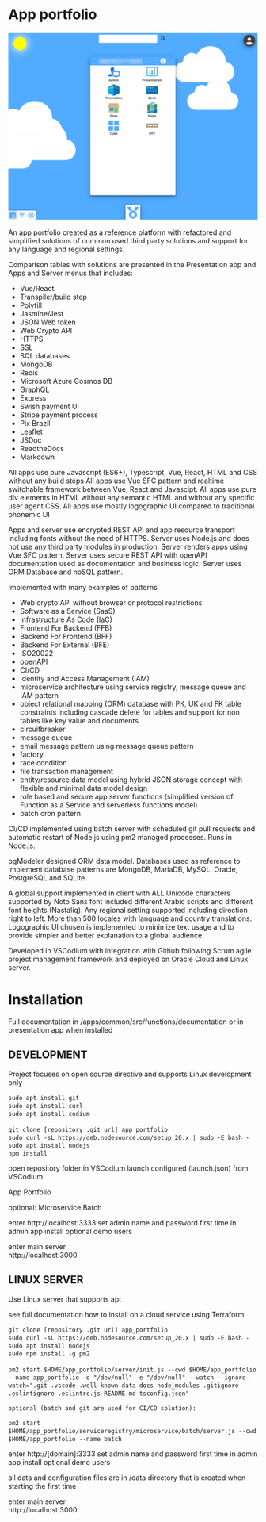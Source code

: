 # App portfolio

![App Portfolio](apps/common/public/documents/screenshot_app2.webp)

An app portfolio created as a reference platform with refactored and simplified solutions of common used third party solutions and support for any language and regional settings.

Comparison tables with solutions are presented in the Presentation app and Apps and Server menus that includes:
- Vue/React
- Transpiler/build step
- Polyfill
- Jasmine/Jest
- JSON Web token
- Web Crypto API
- HTTPS
- SSL
- SQL databases
- MongoDB
- Redis
- Microsoft Azure Cosmos DB
- GraphQL
- Express
- Swish payment UI
- Stripe payment process
- Pix Brazil
- Leaflet
- JSDoc
- ReadtheDocs
- Markdown

All apps use pure Javascript (ES6+), Typescript, Vue, React, HTML and CSS without any build steps
All apps use Vue SFC pattern and realtime switchable framework between Vue, React and Javascipt.
All apps use pure div elements in HTML without any semantic HTML and without any specific user agent CSS.
All apps use mostly logographic UI compared to traditional phonemic UI

Apps and server use encrypted REST API and app resource transport including fonts without the need of HTTPS.
Server uses Node.js and does not use any third party modules in production.
Server renders apps using Vue SFC pattern.
Server uses secure REST API with openAPI documentation used as documentation and business logic.
Server uses ORM Database and noSQL pattern.

Implemented with many examples of patterns
- Web crypto API without browser or protocol restrictions
- Software as a Service (SaaS)
- Infrastructure As Code (IaC)
- Frontend For Backend (FFB)
- Backend For Frontend (BFF)
- Backend For External (BFE)
- ISO20022
- openAPI
- CI/CD
- Identity and Access Management (IAM)
- microservice architecture using service registry, message queue and IAM pattern
- object relational mapping (ORM) database with PK, UK and FK table constraints including cascade delete for tables and support for non tables like key value and documents
- circuitbreaker
- message queue
- email message pattern using message queue pattern
- factory
- race condition
- file transaction management
- entity/resource data model using hybrid JSON storage concept with flexible and minimal data model design
- role based and secure app server functions (simplified version of Function as a Service and serverless functions model)
- batch cron pattern

CI/CD implemented using batch server with scheduled git pull requests and automatic restart 
of Node.js using pm2 managed processes.
Runs in Node.js.
	
pgModeler designed ORM data model.
Databases used as reference to implement database patterns are MongoDB, MariaDB, MySQL, Oracle, PostgreSQL and SQLite.

A global support implemented in client with ALL Unicode characters supported by Noto Sans font
included different Arabic scripts and different font heights (Nastaliq).
Any regional setting supported including direction right to left. More than 500 locales with language and
country translations. Logographic UI chosen is implemented to minimize text usage and to provide simpler and better explanation to a global audience.

Developed in VSCodium with integration with Github following 
Scrum agile project management framework and deployed on Oracle Cloud and Linux server.

# Installation

Full documentation in /apps/common/src/functions/documentation or in presentation app when installed

## DEVELOPMENT

Project focuses on open source directive and supports Linux development only

```
sudo apt install git
sudo apt install curl
sudo apt install codium

git clone [repository .git url] app_portfolio
sudo curl -sL https://deb.nodesource.com/setup_20.x | sudo -E bash -
sudo apt install nodejs
npm install
``` 
open repository folder in VSCodium
launch configured (launch.json) from VSCodium

App Portfolio

optional:
Microservice Batch

enter http://localhost:3333 
set admin name and password first time in admin app
install optional demo users
		
enter main server        
http://localhost:3000
	
## LINUX SERVER

Use Linux server that supports apt

see full documentation how to install on a cloud service using Terraform

```
git clone [repository .git url] app_portfolio
sudo curl -sL https://deb.nodesource.com/setup_20.x | sudo -E bash -
sudo apt install nodejs
sudo npm install -g pm2

pm2 start $HOME/app_portfolio/server/init.js --cwd $HOME/app_portfolio --name app_portfolio -o "/dev/null" -e "/dev/null" --watch --ignore-watch=".git .vscode .well-known data docs node_modules .gitignore .eslintignore .eslintrc.js README.md tsconfig.json"

```
	optional (batch and git are used for CI/CD solution):
```	
pm2 start $HOME/app_portfolio/serviceregistry/microservice/batch/server.js --cwd $HOME/app_portfolio --name batch

```

enter http://[domain]:3333
set admin name and password first time in admin app
install optional demo users

all data and configuration files are in /data directory that is created when starting the first time

enter main server        
http://localhost:3000